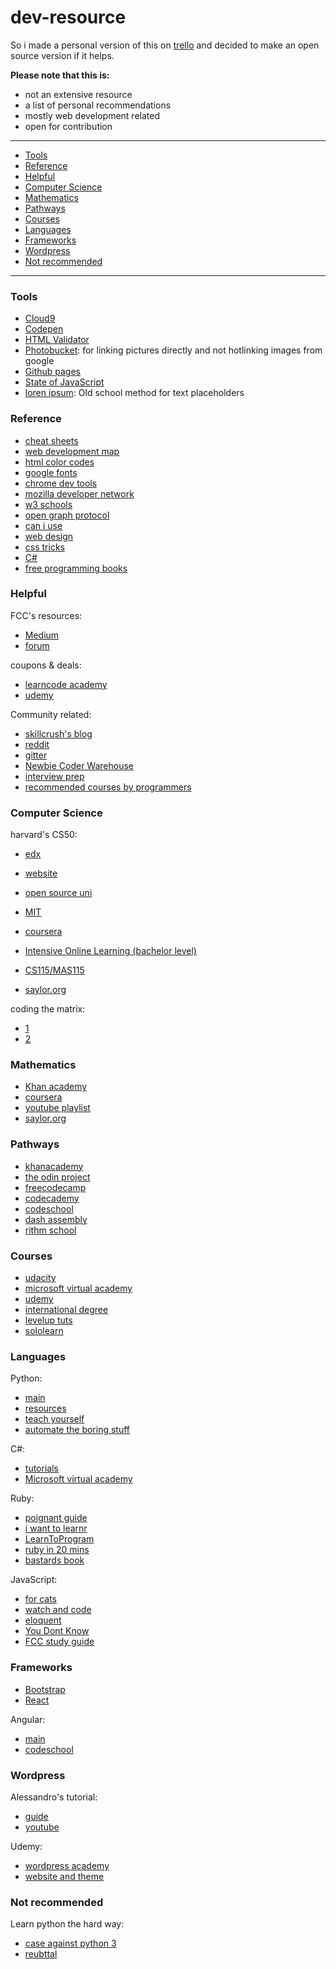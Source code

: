 # dev-resource

<p>So i made a personal version of this on <a href="https://trello.com/b/jIpClSxs/study">trello</a> and decided to make an open source version if it helps.</p>

**Please note that this is:**
- not an extensive resource
- a list of personal recommendations
- mostly web development related
- open for contribution

---

- [Tools](#tools)
- [Reference](#reference)
- [Helpful](#helpful)
- [Computer Science](#computer-science)
- [Mathematics](#mathematics)
- [Pathways](#pathways)
- [Courses](#courses)
- [Languages](#languages)
- [Frameworks](#frameworks)
- [Wordpress](#wordpress)
- [Not recommended](#not-recommended)

---
### Tools

- [Cloud9](https://c9.io/)
- [Codepen](http://codepen.io/)
- [HTML Validator](https://validator.w3.org/nu/)
- [Photobucket](http://s869.photobucket.com/): for linking pictures directly and not hotlinking images from google
- [Github pages](https://pages.github.com/)
- [State of JavaScript](http://stateofjs.com/)
- [loren ipsum](http://www.lipsum.com/): Old school method for text placeholders

### Reference

- [cheat sheets](http://overapi.com/)
- [web development map](https://coggle.it/diagram/Vz9LvW8byvN0I38x)
- [html color codes](http://htmlcolorcodes.com/)
- [google fonts](https://fonts.google.com/)
- [chrome dev tools](https://developers.google.com/web/tools/chrome-devtools/)
- [mozilla developer network](https://developer.mozilla.org/en-US/)
- [w3 schools](http://www.w3schools.com/)
- [open graph protocol](http://ogp.me/)
- [can i use](http://caniuse.com/)
- [web design](http://jgthms.com/web-design-in-4-minutes/)
- [css tricks](https://css-tricks.com/)
- [C#](https://msdn.microsoft.com/en-us/library/67ef8sbd.aspx)
- [free programming books](https://github.com/vhf/free-programming-books)

### Helpful

FCC's resources:

- [Medium](https://medium.freecodecamp.com/)
- [forum](http://forum.freecodecamp.com/)

coupons & deals:

- [learncode academy](http://webdev.willstern.com/so-you-wanna-learn-web-development/)
- [udemy](http://udemycoupon.discountsglobal.com/coupon-tag/100-discount-udemy-coupons/)

Community related:

- [skillcrush's blog](https://skillcrush.com/blog/)
- [reddit](https://www.reddit.com/r/learnprogramming/)
- [gitter](https://gitter.im/)
- [Newbie Coder Warehouse](https://www.facebook.com/groups/1594816820775537/)
- [interview prep](https://codelab.interviewbit.com/)
- [recommended courses by programmers](http://teachyourselftocode.com/)

### Computer Science

harvard's CS50:

- [edx](https://www.edx.org/course/introduction-computer-science-harvardx-cs50x)
- [website](https://cs50.harvard.edu/)

- [open source uni](https://github.com/open-source-society/computer-science)
- [MIT](https://ocw.mit.edu/courses/electrical-engineering-and-computer-science/6-00sc-introduction-to-computer-science-and-programming-spring-2011/)
- [coursera](https://www.coursera.org/specializations/computer-fundamentals)
- [Intensive Online Learning (bachelor level)](http://blog.agupieware.com/2014/05/online-learning-bachelors-level.html)
- [CS115/MAS115](https://cs.wellesley.edu/~cs110/syllabus/)
- [saylor.org](https://learn.saylor.org/course/index.php?categoryid=9)

coding the matrix:

- [1](http://codingthematrix.com/)
- [2](http://cs.brown.edu/courses/cs053/current/index.htm)

### Mathematics

- [Khan academy](https://www.khanacademy.org/math)
- [coursera](https://www.coursera.org/learn/mathematical-thinking)
- [youtube playlist](https://www.youtube.com/playlist?list=PL_7F0HR2FSAo6UO-YTKpq_VHY4hDYn40y)
- [saylor.org](https://learn.saylor.org/course/index.php?categoryid=13)

### Pathways

- [khanacademy](https://www.khanacademy.org/computing/computer-programming)
- [the odin project](http://www.theodinproject.com/home)
- [freecodecamp](https://www.freecodecamp.com/)
- [codecademy](https://www.codecademy.com/)
- [codeschool](https://www.codeschool.com/learn)
- [dash assembly](https://dash.generalassemb.ly/)
- [rithm school](https://www.rithmschool.com/courses)

### Courses

- [udacity](https://www.udacity.com/)
- [microsoft virtual academy](https://mva.microsoft.com/)
- [udemy](https://www.udemy.com/)
- [international degree](https://digitalskillsacademy.com)
- [levelup tuts](https://leveluptutorials.com/)
- [sololearn](https://www.sololearn.com/)

### Languages

Python:

- [main](https://www.python.org/)
- [resources](http://blog.agupieware.com/2014/01/50-python-resources-for-beginner-and.html)
- [teach yourself](http://blog.agupieware.com/2013/12/online-learning-teach-yourself-python.html)
- [automate the boring stuff](https://automatetheboringstuff.com/)

C#:

- [tutorials](https://msdn.microsoft.com/en-us/library/aa288436(v=vs.71).aspx)
- [Microsoft virtual academy](https://mva.microsoft.com/en-US/training-courses/c-fundamentals-for-absolute-beginners-16169?l=Lvld4EQIC_2706218949)

Ruby:

- [poignant guide](http://poignant.guide/)
- [i want to learnr](http://iwanttolearnruby.com/)
- [LearnToProgram](https://pine.fm/LearnToProgram/chap_00.html)
- [ruby in 20 mins](https://www.ruby-lang.org/en/documentation/quickstart/)
- [bastards book](http://ruby.bastardsbook.com/)

JavaScript:

- [for cats](http://jsforcats.com/)
- [watch and code](https://watchandcode.com/p/practical-javascript)
- [eloquent](http://eloquentjavascript.net/)
- [You Dont Know](https://github.com/getify/You-Dont-Know-JS)
- [FCC study guide](https://medium.freecodecamp.com/a-study-plan-to-cure-javascript-fatigue-8ad3a54f2eb1#.c41pbhmg8)

### Frameworks

 - [Bootstrap](http://getbootstrap.com/)
- [React](https://facebook.github.io/react/tutorial/tutorial.html)

Angular:

- [main](https://angularjs.org/)
- [codeschool](https://www.codeschool.com/pages/angular-1-vs-2)

### Wordpress

Alessandro's tutorial:

- [guide](http://www.alecaddd.com/wordpress-101-wordpress-beginner-developers/)
- [youtube](https://www.youtube.com/playlist?list=PLriKzYyLb28nUFbe0Y9d-19uVkOnhYxFE)

Udemy:

- [wordpress academy](https://www.udemy.com/wordpress-academy-course/)
- [website and theme](https://www.udemy.com/how-to-create-a-wordpress-website-2016-new-divi-theme-30/)

### Not recommended

Learn python the hard way:

- [case against python 3](https://learnpythonthehardway.org/book/nopython3.html)
- [reubttal](https://eev.ee/blog/2016/11/23/a-rebuttal-for-python-3/)
